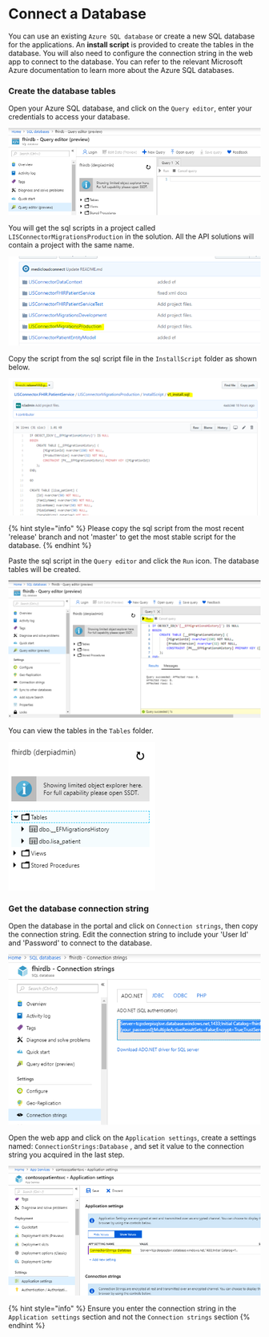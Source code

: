 # Connect a Database

You can use an existing `Azure SQL database` or create a new SQL database for the applications. An **install script** is provided to create the tables in the database. You will also need to configure the connection string in the web app to connect to the database. You can refer to the relevant Microsoft Azure documentation to learn more about the Azure SQL databases.

### Create the database tables

Open your Azure SQL database, and click on the `Query editor`, enter your credentials to access your database.

![](../.gitbook/assets/query_editor.PNG)

You will get the sql scripts in a project called `LISConnectorMigrationsProduction` in the solution. All the API solutions will contain a project with the same name.

![](../.gitbook/assets/sqlscript_project-1.PNG)

Copy the script from the sql script file in the `InstallScript` folder as shown below.

![](../.gitbook/assets/sqlscript.PNG)

{% hint style="info" %}
Please copy the sql script from the most recent 'release' branch and not 'master' to get the most stable script for the database.
{% endhint %}

Paste the sql script in the `Query editor` and click the `Run` icon. The database tables will be created.

![](../.gitbook/assets/sqlscript_runquery.PNG)

You can view the tables in the `Tables` folder.

![](../.gitbook/assets/sqlscript_tables.PNG)

### Get the database connection string

Open the database in the portal and click on `Connection strings`, then copy the connection string. Edit the connection string to include your 'User Id' and 'Password' to connect to the database.

![](../.gitbook/assets/dbconnstr.PNG)

Open the web app and click on the `Application settings`, create a settings named: `ConnectionStrings:Database` , and set it value to the connection string you acquired in the last step.

![](../.gitbook/assets/webapp_dbconnstr.PNG)

{% hint style="info" %}
Ensure you enter the connection string in the `Application settings` section and not the `Connection strings` section
{% endhint %}



